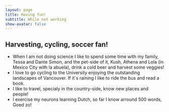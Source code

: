 ```yaml
---
layout: page
title: Having fun!
subtitle: While not working
show-avatar: false
---
```

## Harvesting, cycling, soccer fan!

- When I am not doing science I like to spend some time with my family, Tessa and Dante Simon, and the pet-side of it, Kush, Athena and Lola (in Mexico City with la abuela), drink a cold beer and harvest some veggies!
- I love to go cycling to the University enjoying the outstanding landscapes of Vancouver. If it´s raining I like to ride the bus and read a book. 
- I like to travel, specialy in the country-side, know new places and people!
- I exercise my neurons learning Dutch, so far I know arround 500 words, Goed zo!




